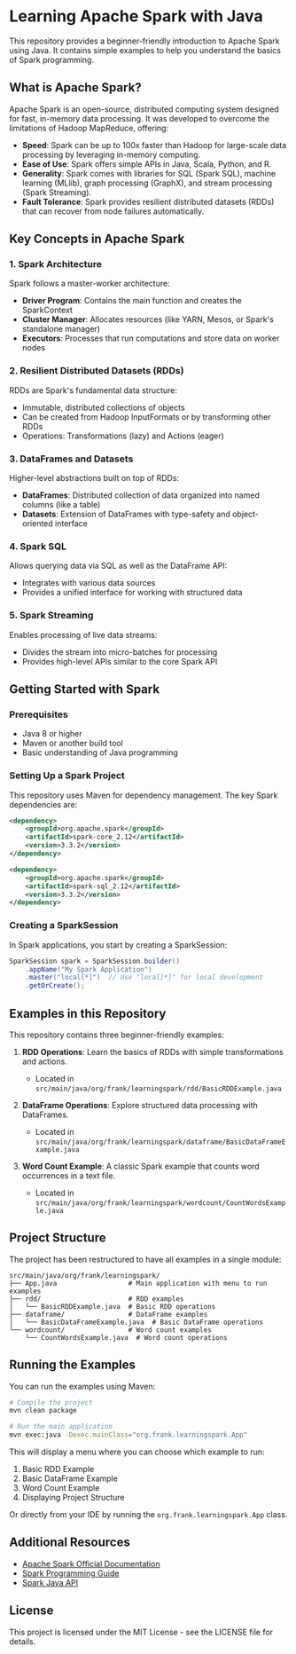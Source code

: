# Learning Apache Spark with Java

This repository provides a beginner-friendly introduction to Apache Spark using Java. It contains simple examples to help you understand the basics of Spark programming.

## What is Apache Spark?

Apache Spark is an open-source, distributed computing system designed for fast, in-memory data processing. It was developed to overcome the limitations of Hadoop MapReduce, offering:

- **Speed**: Spark can be up to 100x faster than Hadoop for large-scale data processing by leveraging in-memory computing.
- **Ease of Use**: Spark offers simple APIs in Java, Scala, Python, and R.
- **Generality**: Spark comes with libraries for SQL (Spark SQL), machine learning (MLlib), graph processing (GraphX), and stream processing (Spark Streaming).
- **Fault Tolerance**: Spark provides resilient distributed datasets (RDDs) that can recover from node failures automatically.

## Key Concepts in Apache Spark

### 1. Spark Architecture

Spark follows a master-worker architecture:

- **Driver Program**: Contains the main function and creates the SparkContext
- **Cluster Manager**: Allocates resources (like YARN, Mesos, or Spark's standalone manager)
- **Executors**: Processes that run computations and store data on worker nodes

### 2. Resilient Distributed Datasets (RDDs)

RDDs are Spark's fundamental data structure:

- Immutable, distributed collections of objects
- Can be created from Hadoop InputFormats or by transforming other RDDs
- Operations: Transformations (lazy) and Actions (eager)

### 3. DataFrames and Datasets

Higher-level abstractions built on top of RDDs:

- **DataFrames**: Distributed collection of data organized into named columns (like a table)
- **Datasets**: Extension of DataFrames with type-safety and object-oriented interface

### 4. Spark SQL

Allows querying data via SQL as well as the DataFrame API:

- Integrates with various data sources
- Provides a unified interface for working with structured data

### 5. Spark Streaming

Enables processing of live data streams:

- Divides the stream into micro-batches for processing
- Provides high-level APIs similar to the core Spark API

## Getting Started with Spark

### Prerequisites

- Java 8 or higher
- Maven or another build tool
- Basic understanding of Java programming

### Setting Up a Spark Project

This repository uses Maven for dependency management. The key Spark dependencies are:

```xml
<dependency>
    <groupId>org.apache.spark</groupId>
    <artifactId>spark-core_2.12</artifactId>
    <version>3.3.2</version>
</dependency>

<dependency>
    <groupId>org.apache.spark</groupId>
    <artifactId>spark-sql_2.12</artifactId>
    <version>3.3.2</version>
</dependency>
```

### Creating a SparkSession

In Spark applications, you start by creating a SparkSession:

```java
SparkSession spark = SparkSession.builder()
    .appName("My Spark Application")
    .master("local[*]")  // Use "local[*]" for local development
    .getOrCreate();
```

## Examples in this Repository

This repository contains three beginner-friendly examples:

1. **RDD Operations**: Learn the basics of RDDs with simple transformations and actions.
   - Located in `src/main/java/org/frank/learningspark/rdd/BasicRDDExample.java`

2. **DataFrame Operations**: Explore structured data processing with DataFrames.
   - Located in `src/main/java/org/frank/learningspark/dataframe/BasicDataFrameExample.java`

3. **Word Count Example**: A classic Spark example that counts word occurrences in a text file.
   - Located in `src/main/java/org/frank/learningspark/wordcount/CountWordsExample.java`

## Project Structure

The project has been restructured to have all examples in a single module:

```
src/main/java/org/frank/learningspark/
├── App.java                  # Main application with menu to run examples
├── rdd/                      # RDD examples
│   └── BasicRDDExample.java  # Basic RDD operations
├── dataframe/                # DataFrame examples
│   └── BasicDataFrameExample.java  # Basic DataFrame operations
└── wordcount/                # Word count examples
    └── CountWordsExample.java  # Word count operations
```

## Running the Examples

You can run the examples using Maven:

```bash
# Compile the project
mvn clean package

# Run the main application
mvn exec:java -Dexec.mainClass="org.frank.learningspark.App"
```

This will display a menu where you can choose which example to run:
1. Basic RDD Example
2. Basic DataFrame Example
3. Word Count Example
4. Displaying Project Structure

Or directly from your IDE by running the `org.frank.learningspark.App` class.

## Additional Resources

- [Apache Spark Official Documentation](https://spark.apache.org/docs/latest/)
- [Spark Programming Guide](https://spark.apache.org/docs/latest/programming-guide.html)
- [Spark Java API](https://spark.apache.org/docs/latest/api/java/index.html)

## License

This project is licensed under the MIT License - see the LICENSE file for details.
